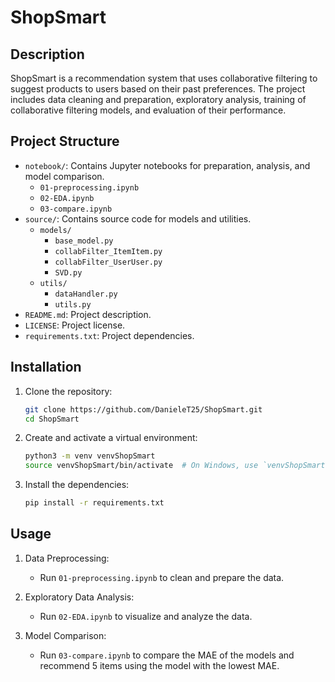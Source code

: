 # ShopSmart

## Description

ShopSmart is a recommendation system that uses collaborative filtering to suggest products to users based on their past preferences. The project includes data cleaning and preparation, exploratory analysis, training of collaborative filtering models, and evaluation of their performance.

## Project Structure

- `notebook/`: Contains Jupyter notebooks for preparation, analysis, and model comparison.
  - `01-preprocessing.ipynb`
  - `02-EDA.ipynb`
  - `03-compare.ipynb`
- `source/`: Contains source code for models and utilities.
  - `models/`
    - `base_model.py`
    - `collabFilter_ItemItem.py`
    - `collabFilter_UserUser.py`
    - `SVD.py`
  - `utils/`
    - `dataHandler.py`
    - `utils.py`
- `README.md`: Project description.
- `LICENSE`: Project license.
- `requirements.txt`: Project dependencies.

## Installation

1. Clone the repository:
    ```bash
    git clone https://github.com/DanieleT25/ShopSmart.git
    cd ShopSmart
    ```

2. Create and activate a virtual environment:
    ```bash
    python3 -m venv venvShopSmart
    source venvShopSmart/bin/activate  # On Windows, use `venvShopSmart\Scripts\activate`
    ```

3. Install the dependencies:
    ```bash
    pip install -r requirements.txt
    ```

## Usage

1. Data Preprocessing:
   - Run `01-preprocessing.ipynb` to clean and prepare the data.

2. Exploratory Data Analysis:
   - Run `02-EDA.ipynb` to visualize and analyze the data.

3. Model Comparison:
   - Run `03-compare.ipynb` to compare the MAE of the models and recommend 5 items using the model with the lowest MAE.
   